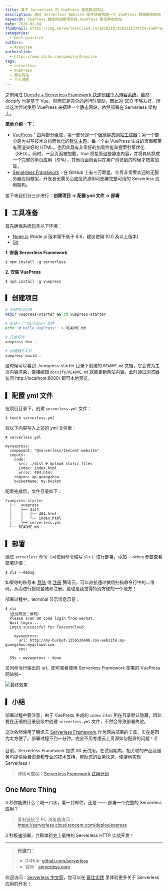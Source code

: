 ```yaml
---
title: 基于 Serverless 的 VuePress 极简静态网站
description: 通过 Serverless Website 组件快速构建一个 VuePress 极简静态网站
keywords: VuePress,静态网站管理系统,VuePress 极简静态网站
date: 2020-02-04
thumbnail: https://img.serverlesscloud.cn/2020219/1582115734254-VuePress_2_%E9%95%BF%E5%89%AF%E6%9C%AC.png
categories:
  - best-practice
authors:
  - Aceyclee
authorslink:
  - https://www.zhihu.com/people/Aceyclee
tags:
  - serverless
  - VuePress
  - 静态网站
  - 个人博客
---
```


之前用过 [Docsify + Serverless Framework 快速创建个人博客系统](https://serverlesscloud.cn/best-practice/2019-12-14-docsify-with-serverless/)，虽然 docsify 也是基于 Vue，然而它是完全的运行时驱动，因此对 SEO 不够友好。所以这次尝试使用 VuePress 来搭建一个静态网站，依然部署在 Serverless 架构上。

**简单介绍一下：**

- [VuePress](https://www.vuepress.cn)：由两部分组成，第一部分是一个[极简静态网站生成器](https://github.com/vuejs/vuepress/tree/master/packages/%40vuepress/core)；另一个部分是为书写技术文档而优化的[默认主题](https://www.vuepress.cn/theme/default-theme-config.html)。每一个由 VuePress 生成的页面都带有预渲染好的 HTML，也因此具有非常好的加载性能和搜索引擎优化（SEO）。同时，一旦页面被加载，Vue 将接管这些静态内容，并将其转换成一个完整的单页应用（SPA），其他页面则会只在用户浏览到的时候才按需加载。
- [Serverless Framework](https://github.com/serverless/serverless/blob/master/README_CN.md)：在 GitHub 上有三万颗星，业界非常受欢迎的无服务器应用框架，开发者无需关心底层资源即可部署完整可用的 Serverless 应用架构。

接下来我们分三步进行：**创建项目 → 配置 yml 文件 → 部署**

## ▎工具准备

首先确保系统包含以下环境：
- [Node.js](https://nodejs.org/en/) (Node.js 版本需不低于 8.6，建议使用 10.0 及以上版本)
- [Git](https://git-scm.com/)

**1. 安装 Serverless Framework**

```
$ npm install -g serverless
```

**2. 安装 VuePress**

```
$ npm install -g vuepress
```

## ▎创建项目

```bash
# 创建项目目录
mkdir vuepress-starter && cd vuepress-starter

# 新建一个 markdown 文件
echo '# Hello VuePress!' > README.md

# 开始写作
vuepress dev .

# 构建静态文件
vuepress build .
```

这时候可以看到 ./vuepress-starter 目录下创建的 `README.md` 文档，它会做为主页内容渲染，直接编辑 `docsify/README.md` 就能更新网站内容。此时通过浏览器访问 http://localhost:8080/ 即可本地预览。


## ▎配置 yml 文件

在项目目录下，创建 `serverless.yml` 文件：

```
$ touch serverless.yml
```

将以下内容写入上述的 yml 文件里：

```console
# serverless.yml

myvuepress:
  component: "@serverless/tencent-website"
  inputs:
    code:
      src: ./dist # Upload static files
      index: index.html
      error: 404.html
    region: ap-guangzhou
    bucketName: my-bucket
```

配置完成后，文件目录如下：

```
/vuepress-starter
  ├── .vuepress
  |    ├── dist
  |    |   ├── 404.html
  |    |   └── index.html
  |    └── serverless.yml
  └── README.md
```

## ▎部署

通过 `serverless` 命令（可使用命令缩写 `sls` ）进行部署，添加 `--debug` 参数查看部署详情：

```
$ sls --debug
```

如果你的账号未 [登陆](https://cloud.tencent.com/login) 或 [注册](https://cloud.tencent.com/register) 腾讯云，可以直接通过微信扫描命令行中的二维码，从而进行授权登陆和注册。这也是我觉得特别方便的一个地方！

部署过程中，terminal 显示信息示意：

```
$ sls                                       
 （此处有张二维码）
  Please scan QR code login from wechat. 
  Wait login...
  Login successful for TencentCloud. 

    myvuepress: 
      url: http://my-bucket-1256526400.cos-website.ap-guangzhou.myqcloud.com
      env: 

  59s › myvuepress › done
```

访问命令行输出的 url，即可查看使用 Serverless Framework 部署的 VuePress 网站啦~

![最终效果](https://img.serverlesscloud.cn/2020219/1582114426945-VuePress.jpg)

## ▎小结

部署过程中要注意，由于 VuePress 生成的 `index.html` 所在目录默认隐藏，因此要在正确的目录层级中创建  `serverless.yml` 文件，不然会导致部署失败。

这次依然使用了腾讯云 [Serverless Framework](https://cloud.tencent.com/product/sf) 作为网站部署的工具，实在是因为太方便了。部署过程不到一分钟，完全不用考虑云上资源如何配置的问题！✌️

目前，Serverless Framework 提供 30 天试用。在试用期内，相关联的产品及服务均提供免费资源和专业的技术支持，帮助您的业务快速、便捷地实现 Serverless！

> 详情可查阅：[Serverless Framework 试用计划](https://cloud.tencent.com/document/product/1154/38792)

## One More Thing
<div id='scf-deploy-iframe-or-md'><div><p>3 秒你能做什么？喝一口水，看一封邮件，还是 —— 部署一个完整的 Serverless 应用？</p><blockquote><p>复制链接至 PC 浏览器访问：<a href="https://serverless.cloud.tencent.com/deploy/express">https://serverless.cloud.tencent.com/deploy/express</a></p></blockquote><p>3 秒极速部署，立即体验史上最快的 Serverless HTTP 实战开发！</p></div></div>

<script>
var n = navigator.userAgent.toLowerCase();
if (n.indexOf('android')>-1 || n.indexOf('iphone')>-1 || n.indexOf('iPhone')>-1 || n.indexOf('ipod')>-1 || n.indexOf('ipad')>-1 || n.indexOf('ios')>-1){
  document.getElementById('scf-deploy-iframe-or-md').innerHTML = '<div><p>3 秒你能做什么？喝一口水，看一封邮件，还是 —— 部署一个完整的 Serverless 应用？</p><blockquote><p>复制链接至 PC 浏览器访问：<a href="https://serverless.cloud.tencent.com/deploy/express">https://serverless.cloud.tencent.com/deploy/express</a></p></blockquote><p>3 秒极速部署，立即体验史上最快的 Serverless HTTP 实战开发！</p></div>';
}else{
  document.getElementById('scf-deploy-iframe-or-md').innerHTML = '<p>扫码写代码，这可能是你从未尝试过的开发体验。不来试试吗？</p><p>3 秒极速部署，立即体验史上最快的 <a href="https://serverless.cloud.tencent.com/deploy/express">Serverless  HTTP</a> 实战开发！</p><iframe height="500px" width="100%" src="https://serverless.cloud.tencent.com/deploy/express" frameborder="0"  allowfullscreen></iframe>';
}
</script>

---

> **传送门：**
> - GitHub: [github.com/serverless](https://github.com/serverless/serverless/blob/master/README_CN.md) 
> - 官网：[serverless.com](https://serverless.com/)

欢迎访问：[Serverless 中文网](https://serverlesscloud.cn/)，您可以在 [最佳实践](https://serverlesscloud.cn/best-practice) 里体验更多关于 Serverless 应用的开发！